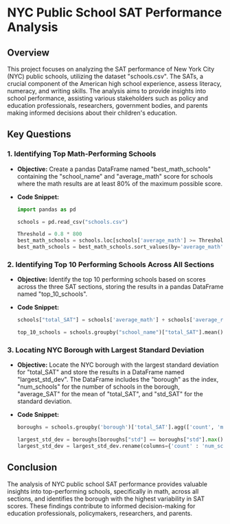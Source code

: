 # NYC Public School SAT Performance Analysis

## Overview

This project focuses on analyzing the SAT performance of New York City (NYC) public schools, utilizing the dataset "schools.csv". The SATs, a crucial component of the American high school experience, assess literacy, numeracy, and writing skills. The analysis aims to provide insights into school performance, assisting various stakeholders such as policy and education professionals, researchers, government bodies, and parents making informed decisions about their children's education.

## Key Questions

### 1. Identifying Top Math-Performing Schools

- **Objective:** Create a pandas DataFrame named "best_math_schools" containing the "school_name" and "average_math" score for schools where the math results are at least 80% of the maximum possible score.
  
- **Code Snippet:**
  ```python
  import pandas as pd
  
  schools = pd.read_csv("schools.csv")
  
  Threshold = 0.8 * 800
  best_math_schools = schools.loc[schools['average_math'] >= Threshold, ['school_name', 'average_math']]
  best_math_schools = best_math_schools.sort_values(by='average_math', ascending=False)
  ```

### 2. Identifying Top 10 Performing Schools Across All Sections

- **Objective:** Identify the top 10 performing schools based on scores across the three SAT sections, storing the results in a pandas DataFrame named "top_10_schools".

- **Code Snippet:**
  ```python
  schools["total_SAT"] = schools['average_math'] + schools['average_reading'] + schools['average_writing']
  
  top_10_schools = schools.groupby("school_name")["total_SAT"].mean().reset_index().sort_values("total_SAT", ascending=False).head(10)
  ```

### 3. Locating NYC Borough with Largest Standard Deviation

- **Objective:** Locate the NYC borough with the largest standard deviation for "total_SAT" and store the results in a DataFrame named "largest_std_dev". The DataFrame includes the "borough" as the index, "num_schools" for the number of schools in the borough, "average_SAT" for the mean of "total_SAT", and "std_SAT" for the standard deviation.

- **Code Snippet:**
  ```python
  boroughs = schools.groupby('borough')['total_SAT'].agg(['count', 'mean', 'std']).round(2)
  
  largest_std_dev = boroughs[boroughs["std"] == boroughs["std"].max()]
  largest_std_dev = largest_std_dev.rename(columns={'count' : 'num_schools', 'mean' : 'average_SAT', 'std' : 'std_SAT'})
  ```

## Conclusion

The analysis of NYC public school SAT performance provides valuable insights into top-performing schools, specifically in math, across all sections, and identifies the borough with the highest variability in SAT scores. These findings contribute to informed decision-making for education professionals, policymakers, researchers, and parents.
